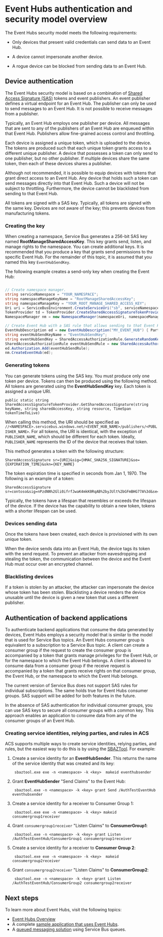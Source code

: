 <properties 
   pageTitle="Event Hubs Authentication and Security Model Overview"
   description="Event Hubs FAQ"
   services="event-hubs"
   documentationCenter="na"
   authors="sethmanheim"
   manager="timlt"
   editor="" />
<tags 
   ms.service="event-hubs"
   ms.devlang="na"
   ms.topic="article"
   ms.tgt_pltfrm="na"
   ms.workload="tbd"
   ms.date="06/09/2015"
   ms.author="sethm" />

# Event Hubs authentication and security model overview

The Event Hubs security model meets the following requirements:

- Only devices that present valid credentials can send data to an Event Hub.

- A device cannot impersonate another device.

- A rogue device can be blocked from sending data to an Event Hub.

## Device authentication

The Event Hubs security model is based on a combination of [Shared Access Signature (SAS)](https://msdn.microsoft.com/library/dn170477.aspx) tokens and event publishers. An event publisher defines a virtual endpoint for an Event Hub. The publisher can only be used to send messages to an Event Hub. It is not possible to receive messages from a publisher.

Typically, an Event Hub employs one publisher per device. All messages that are sent to any of the publishers of an Event Hub are enqueued within that Event Hub. Publishers allow fine-grained access control and throttling.

Each device is assigned a unique token, which is uploaded to the device. The tokens are produced such that each unique token grants access to a different unique publisher. A device that possesses a token can only send to one publisher, but no other publisher. If multiple devices share the same token, then each of these devices shares a publisher.

Although not recommended, it is possible to equip devices with tokens that grant direct access to an Event Hub. Any device that holds such a token can send messages directly into that Event Hub. Such a device will not be subject to throttling. Furthermore, the device cannot be blacklisted from sending to that Event Hub.

All tokens are signed with a SAS key. Typically, all tokens are signed with the same key. Devices are not aware of the key; this prevents devices from manufacturing tokens.

### Creating the key

When creating a namespace, Service Bus generates a 256-bit SAS key named **RootManageSharedAccessKey**. This key grants send, listen, and manage rights to the namespace. You can create additional keys. It is recommended that you produce a key that grants send permissions to the specific Event Hub. For the remainder of this topic, it is assumed that you named this key `EventHubSendKey`.

The following example creates a send-only key when creating the Event Hub:

```C#

// Create namespace manager.
string serviceNamespace = "YOUR_NAMESPACE";
string namespaceManageKeyName = "RootManageSharedAccessKey";
string namespaceManageKey = "YOUR_ROOT_MANAGE_SHARED_ACCESS_KEY";
Uri uri = ServiceBusEnvironment.CreateServiceUri("sb", serviceNamespace, string.Empty);
TokenProvider td = TokenProvider.CreateSharedAccessSignatureTokenProvider(namespaceManageKeyName, namespaceManageKey);
NamespaceManager nm = new NamespaceManager(namespaceUri, namespaceManageTokenProvider);

// Create Event Hub with a SAS rule that allows sending to that Event Hub.
EventHubDescription ed = new EventHubDescription("MY_EVENT_HUB") { PartitionCount = 32 };
string eventHubSendKeyName = "EventHubSendKey";
string eventHubSendKey = SharedAccessAuthorizationRule.GenerateRandomKey();
SharedAccessAuthorizationRule eventHubSendRule = new SharedAccessAuthorizationRule(eventHubSendKeyName, eventHubSendKey, new[] { AccessRights.Send });
ed.Authorization.Add(eventHubSendRule); 
nm.CreateEventHub(ed);

```

### Generating tokens

You can generate tokens using the SAS key. You must produce only one token per device. Tokens can then be produced using the following method. All tokens are generated using the **EventHubSendKey** key. Each token is assigned a unique URI.

	public static string SharedAccessSignatureTokenProvider.GetSharedAccessSignature(string keyName, string sharedAccessKey, string resource, TimeSpan tokenTimeToLive)

When calling this method, the URI should be specified as `//<NAMESPACE>.servicebus.windows.net/<EVENT_HUB_NAME>/publishers/<PUBLISHER_NAME>`. For all tokens, the URI is identical, with the exception of `PUBLISHER_NAME`, which should be different for each token. Ideally, `PUBLISHER_NAME` represents the ID of the device that receives that token.

This method generates a token with the following structure:

	SharedAccessSignature sr={URI}&sig={HMAC_SHA256_SIGNATURE}&se={EXPIRATION_TIME}&skn={KEY_NAME}

The token expiration time is specified in seconds from Jan 1, 1970. The following is an example of a token:

	SharedAccessSignature sr=contoso&sig=nPzdNN%2Gli0ifrfJwaK4mkK0RqAB%2byJUlt%2bGFmBHG77A%3d&se=1403130337&skn=RootManageSharedAccessKey

Typically, the tokens have a lifespan that resembles or exceeds the lifespan of the device. If the device has the capability to obtain a new token, tokens with a shorter lifespan can be used.

### Devices sending data

Once the tokens have been created, each device is provisioned with its own unique token.

When the device sends data into an Event Hub, the device tags its token with the send request. To prevent an attacker from eavesdropping and stealing the token, the communication between the device and the Event Hub must occur over an encrypted channel.

### Blacklisting devices

If a token is stolen by an attacker, the attacker can impersonate the device whose token has been stolen. Blacklisting a device renders the device unusable until the device is given a new token that uses a different publisher.

## Authentication of backend applications

To authenticate backend applications that consume the data generated by devices, Event Hubs employs a security model that is similar to the model that is used for Service Bus topics. An Event Hubs consumer group is equivalent to a subscription to a Service Bus topic. A client can create a consumer group if the request to create the consumer group is accompanied by a token that grants manage privileges for the Event Hub, or for the namespace to which the Event Hub belongs. A client is allowed to consume data from a consumer group if the receive request is accompanied by a token that grants receive rights on that consumer group, the Event Hub, or the namespace to which the Event Hub belongs.

The current version of Service Bus does not support SAS rules for individual subscriptions. The same holds true for Event Hubs consumer groups. SAS support will be added for both features in the future.

In the absence of SAS authentication for individual consumer groups, you can use SAS keys to secure all consumer groups with a common key. This approach enables an application to consume data from any of the consumer groups of an Event Hub.

### Creating service identities, relying parties, and rules in ACS

ACS supports multiple ways to create service identities, relying parties, and rules, but the easiest way to do this is by using the [SBAZTool](http://code.msdn.microsoft.com/windowsazure/Authorization-SBAzTool-6fd76d93). For example:

1. Create a service identity for an **EventHubSender**. This returns the name of the service identity that was created and its key:

		sbaztool.exe exe -n <namespace> -k <key>  makeid eventhubsender

2. Grant **EventHubSender** "Send Claims" to the Event Hub:

		sbaztool.exe -n <namespace> -k <key> grant Send /AuthTestEventHub eventhubsender

3. Create a service identity for a receiver to Consumer Group 1:

		sbaztool.exe exe -n <namespace> -k <key> makeid consumergroup1receiver

4. Grant `consumergroup1receiver` "Listen Claims" to **ConsumerGroup1**:

		sbaztool.exe -n <namespace> -k <key> grant Listen /AuthTestEventHub/ConsumerGroup1 consumergroup1receiver

5. Create a service identity for a receiver to **Consumer Group 2**:

		sbaztool.exe exe -n <namespace> -k <key>  makeid consumergroup2receiver

6. Grant `consumergroup2receiver` "Listen Claims" to **ConsumerGroup2**:

		sbaztool.exe -n <namespace> -k <key> grant Listen /AuthTestEventHub/ConsumerGroup2 consumergroup2receiver

## Next steps

To learn more about Event Hubs, visit the following topics:

- [Event Hubs Overview]
- A complete [sample application that uses Event Hubs].
- A [queued messaging solution] using Service Bus queues.

[Event Hubs Overview]: event-hubs-overview.md
[sample application that uses Event Hubs]: https://code.msdn.microsoft.com/windowsazure/Service-Bus-Event-Hub-286fd097
[queued messaging solution]: ../cloud-services-dotnet-multi-tier-app-using-service-bus-queues.md
 
